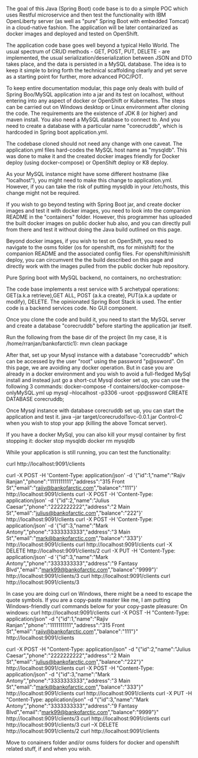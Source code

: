 The goal of this Java (Spring Boot) code base is to do a simple POC which uses Restful microservice and then test the functionality with IBM OpenLiberty server (as well as "pure" Spring Boot with embedded Tomcat) in a cloud-native fashion. The application will be later containarized as docker images and deployed and tested on OpenShift. 

The application code base goes well beyond a typical Hello World. The usual spectrum of CRUD methods - GET, POST, PUT, DELETE - are implemented, the usual serialization/deserialization  between JSON and DTO takes place, and the data is persisted in a MySQL database. 
The idea is to keep it simple to bring forth the technical scaffolding clearly and yet serve as a starting point for further, more advanced POC/POT.  

To keep entire documentation modular, this page only deals with build of Spring Boo/MySQL application into a jar and its test on localhost, without entering into any aspect of docker or OpenShift or Kubernetes.
The steps can be carried out on Windows desktop or Linux environment after cloning the code. The requirements are the existence of JDK 8 (or higher) and maven install.
You also need a MySQL database to connect to. And you need to create a database with a particular name "corecruddb", which is hardcoded in Spring boot application.yml.

The codebase cloned should not need any change with one caveat. The application.yml files hard-codes the MySQL host name as "mysqldb". This was done to make it and the  created docker images friendly for Docker deploy (using docker-compose) or OpenShift deploy or K8 deploy.

As your MySQL instance might have some different hostname (like "localhost"), you might need to make this change to application.yml. However, if you can take the risk of putting mysqldb in your /etc/hosts, this change might not be required. 

If you wish to go beyond testing with Spring Boot jar, and create docker images and test it with docker images, you need to look into the companion README in the "containers" folder.
However, this programmer has uploaded the built docker images on public docker hub also, and you can directly pull from there and test it without doing the Java build outlined on this page.

Beyond docker images, if you wish to test on OpenShift, you need to navigate to the osms folder (os for openshift, ms for minishift) for the companion README and the associated config files. For openshift/minishift deploy, you can circumvent the the build described on this page and directly work with the images pulled from the public docker hub repository. 

Pure Spring boot with MySQL backend, no containers, no orchestration:

The code base implements a rest service with  5 archetypal operations: GET(a.k.a retrieve),GET ALL, POST (a.k.a create), PUT(a.k.a update or modify),  DELETE.
The opinionated Spring Boot Stack is used. The entier code is a backend services code. No GUI component.

Once you clone the code and build it, you need to start the MySQL server and create a database "corecruddb" before starting the application jar itself. 

Run the following from the base dir of the project (In my case, it is /home/rranjan/bankofarctic1):
mvn clean package

After that, set up your Mysql instance with a database "corecruddb" which can be accessed by the user "root" using the password "p@ssword".
On this page, we are avoiding any docker operation. But in case you are already in a docker environment and you wish to avoid a full-fledged MySql install and instead just go a short-cut Mysql docker 
set up, you can use the following 3 commands:
docker-compose -f containers/docker-compose-onlyMySQL.yml up
mysql –hlocalhost  -p3306 -uroot -pp@ssword
CREATE DATABASE corecruddb;

Once Mysql instance with database corecruddb set up, you can start the application and test it.
java –jar target/corecrudol1svc-0.0.1.jar
Control-C when you wish to stop your app (killing the above Tomcat server).

If you have a docker MySql, you can also kill your mysql container by first stopping it:
docker stop mysqldb
docker rm mysqldb
 
While your application is still running, you can test the functionality:

curl http://localhost:9091/clients

curl -X POST -H 'Content-Type: application/json' -d '{"id":1,"name":"Rajiv Ranjan","phone":"1111111111","address":"315 Front St","email":"rajiv@bankofarctic.com","balance":"111"}' http://localhost:9091/clients
curl -X POST -H 'Content-Type: application/json' -d '{"id":2,"name":"Julius Caesar","phone":"2222222222","address":"2 Main St","email":"julius@bankofarctic.com","balance":"222"}' http://localhost:9091/clients
curl -X POST -H 'Content-Type: application/json' -d '{"id":3,"name":"Mark Antony","phone":"3333333333","address":"3  Main St","email":"mark@bankofarctic.com","balance":"333"}' http://localhost:9091/clients
curl http://localhost:9091/clients
curl -X DELETE http://localhost:9091/clients/2
curl -X PUT -H 'Content-Type: application/json' -d '{"id":3,"name":"Mark Antony","phone":"3333333333","address":"9  Fantasy Blvd","email":"mark99@bankofarctic.com","balance":"9999"}' http://localhost:9091/clients/3
curl http://localhost:9091/clients
curl http://localhost:9091/clients/3

In case you are doing curl on Windows, there might be a need to escape the quote symbols. If you are a copy-paste master like me, I am putting Windows-friendly curl commands below for your copy-paste pleasure:
On windows:
curl http://localhost:9091/clients
curl -X POST -H "Content-Type: application/json" -d "{\"id\":1,\"name\":\"Rajiv Ranjan\",\"phone\":\"1111111111\",\"address\":\"315 Front St\",\"email\":\"rajiv@bankofarctic.com\",\"balance\":\"111\"}" http://localhost:9091/clients

curl -X POST -H "Content-Type: application/json" -d "{\"id\":2,\"name\":\"Julius Caesar\",\"phone\":\"2222222222\",\"address\":\"2 Main St\",\"email\":\"julius@bankofarctic.com\",\"balance\":\"222\"}" http://localhost:9091/clients
curl -X POST -H "Content-Type: application/json" -d "{\"id\":3,\"name\":\"Mark Antony\",\"phone\":\"3333333333\",\"address\":\"3  Main St\",\"email\":\"mark@bankofarctic.com\",\"balance\":\"333\"}" http://localhost:9091/clients
curl http://localhost:9091/clients
curl -X PUT -H "Content-Type: application/json" -d "{\"id\":3,\"name\":\"Mark Antony\",\"phone\":\"3333333333\",\"address\":\"9  Fantasy Blvd\",\"email\":\"mark99@bankofarctic.com\",\"balance\":\"9999\"}" http://localhost:9091/clients/3
curl http://localhost:9091/clients
curl http://localhost:9091/clients/3
curl –X DELETE http://localhost:9091/clients/2
curl http://localhost:9091/clients

Move to conainers folder and/or osms folders for docker and openshift related stuff, if and when you wish.
